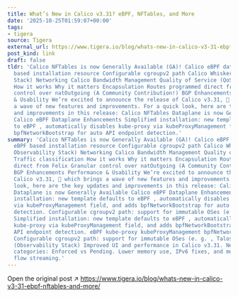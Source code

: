 ```yaml
---
title: What’s New in Calico v3.31? eBPF, NFTables, and More
date: '2025-10-25T01:59:07+00:00'
tags:
- tigera
source: Tigera
external_url: https://www.tigera.io/blog/whats-new-in-calico-v3-31-ebpf-nftables-and-more/
post_kind: link
draft: false
tldr: 'Calico NFTables is now Generally Available (GA)! Calico eBPF data plane eBPF
  based installation resource Configurable cgroupv2 path Calico Whisker (Calico Observability
  Stack) Networking Calico Bandwidth Management Quality of Service (QoS) Traffic classification
  How it works Why it matters Encapsulation Routes programmed direct from Felix Granular
  control over natOutgoing (A Community Contribution!) BGP Enhancements Performance
  & Usability We’re excited to announce the release of Calico v3.31, 🎉 which brings
  a wave of new features and improvements. For a quick look, here are the key updates
  and improvements in this release: Calico NFTables Dataplane is now Generally Available
  Calico eBPF Dataplane Enhancements Simplified installation: new template defaults
  to eBPF , automatically disables kube-proxy via kubeProxyManagement field, and adds
  bpfNetworkBootstrap for auto API endpoint detection.'
summary: 'Calico NFTables is now Generally Available (GA)! Calico eBPF data plane
  eBPF based installation resource Configurable cgroupv2 path Calico Whisker (Calico
  Observability Stack) Networking Calico Bandwidth Management Quality of Service (QoS)
  Traffic classification How it works Why it matters Encapsulation Routes programmed
  direct from Felix Granular control over natOutgoing (A Community Contribution!)
  BGP Enhancements Performance & Usability We’re excited to announce the release of
  Calico v3.31, 🎉 which brings a wave of new features and improvements. For a quick
  look, here are the key updates and improvements in this release: Calico NFTables
  Dataplane is now Generally Available Calico eBPF Dataplane Enhancements Simplified
  installation: new template defaults to eBPF , automatically disables kube-proxy
  via kubeProxyManagement field, and adds bpfNetworkBootstrap for auto API endpoint
  detection. Configurable cgroupv2 path: support for immutable OSes (e. g. , Talos).
  Simplified installation: new template defaults to eBPF , automatically disables
  kube-proxy via kubeProxyManagement field, and adds bpfNetworkBootstrap for auto
  API endpoint detection. eBPF kube-proxy kubeProxyManagement bpfNetworkBootstrap
  Configurable cgroupv2 path: support for immutable OSes (e. g. , Talos). Calico Whisker
  (Observability Stack) Improved UI and performance in Calico v3.31. New policy trace
  categories: Enforced vs Pending. Lower memory use, IPv6 fixes, and more efficient
  flow streaming.'
---
```

Open the original post ↗ https://www.tigera.io/blog/whats-new-in-calico-v3-31-ebpf-nftables-and-more/
